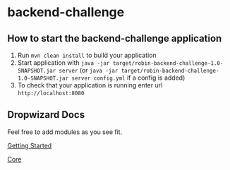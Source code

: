 # backend-challenge

How to start the backend-challenge application
---

1. Run `mvn clean install` to build your application
1. Start application with `java -jar target/robin-backend-challenge-1.0-SNAPSHOT.jar server` (or `java -jar target/robin-backend-challenge-1.0-SNAPSHOT.jar server config.yml` if a config is added)
1. To check that your application is running enter url `http://localhost:8080`

Dropwizard Docs
---
Feel free to add modules as you see fit.

[Getting Started](https://www.dropwizard.io/1.3.8/docs/getting-started.html)

[Core](https://www.dropwizard.io/1.3.8/docs/manual/core.html)
